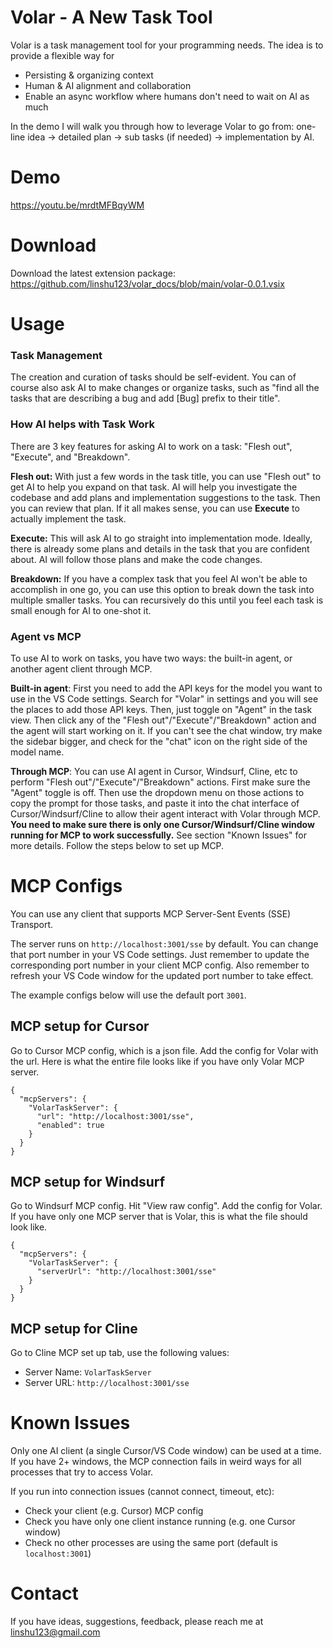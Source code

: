 # Volar - A New Task Tool
Volar is a task management tool for your programming needs. The idea is to provide a flexible way for
* Persisting & organizing context 
* Human & AI alignment and collaboration
* Enable an async workflow where humans don't need to wait on AI as much

In the demo I will walk you through how to leverage Volar to go from: one-line idea -> detailed plan -> sub tasks (if needed) -> implementation by AI.

# Demo
https://youtu.be/mrdtMFBqyWM

# Download
Download the latest extension package: https://github.com/linshu123/volar_docs/blob/main/volar-0.0.1.vsix

# Usage
### Task Management
The creation and curation of tasks should be self-evident. You can of course also ask AI to make changes or organize tasks, such as "find all the tasks that are describing a bug and add [Bug] prefix to their title". 

### How AI helps with Task Work
There are 3 key features for asking AI to work on a task: "Flesh out", "Execute", and "Breakdown".

**Flesh out:** With just a few words in the task title, you can use "Flesh out" to get AI to help you expand on that task. AI will help you investigate the codebase and add plans and implementation suggestions to the task. Then you can review that plan. If it all makes sense, you can use **Execute** to actually implement the task.

**Execute:** This will ask AI to go straight into implementation mode. Ideally, there is already some plans and details in the task that you are confident about. AI will follow those plans and make the code changes.

**Breakdown:** If you have a complex task that you feel AI won't be able to accomplish in one go, you can use this option to break down the task into multiple smaller tasks. You can recursively do this until you feel each task is small enough for AI to one-shot it.

### Agent vs MCP
To use AI to work on tasks, you have two ways: the built-in agent, or another agent client through MCP.

**Built-in agent**: First you need to add the API keys for the model you want to use in the VS Code settings. Search for "Volar" in settings and you will see the places to add those API keys. Then, just toggle on "Agent" in the task view. Then click any of the "Flesh out"/"Execute"/"Breakdown" action and the agent will start working on it. If you can't see the chat window, try make the sidebar bigger, and check for the "chat" icon on the right side of the model name.

**Through MCP**: You can use AI agent in Cursor, Windsurf, Cline, etc to perform "Flesh out"/"Execute"/"Breakdown" actions. First make sure the "Agent" toggle is off. Then use the dropdown menu on those actions to copy the prompt for those tasks, and paste it into the chat interface of Cursor/Windsurf/Cline to allow their agent interact with Volar through MCP. **You need to make sure there is only one Cursor/Windsurf/Cline window running for MCP to work successfully.** See section "Known Issues" for more details. Follow the steps below to set up MCP.


# MCP Configs
You can use any client that supports MCP Server-Sent Events (SSE) Transport.

The server runs on `http://localhost:3001/sse` by default. You can change that port number in your VS Code settings. Just remember to update the corresponding port number in your client MCP config. Also remember to refresh your VS Code window for the updated port number to take effect.

The example configs below will use the default port `3001`.

## MCP setup for Cursor
Go to Cursor MCP config, which is a json file. Add the config for Volar with the url. Here is what the entire file looks like if you have only Volar MCP server.
```
{
  "mcpServers": {
    "VolarTaskServer": {
      "url": "http://localhost:3001/sse",
      "enabled": true
    }
  }
}
```

## MCP setup for Windsurf
Go to Windsurf MCP config. Hit "View raw config". Add the config for Volar. If you have only one MCP server that is Volar, this is what the file should look like.
```
{
  "mcpServers": {
    "VolarTaskServer": {
      "serverUrl": "http://localhost:3001/sse"
    }
  }
}
```

## MCP setup for Cline
Go to Cline MCP set up tab, use the following values:

* Server Name: `VolarTaskServer`
* Server URL: `http://localhost:3001/sse`

# Known Issues
Only one AI client (a single Cursor/VS Code window) can be used at a time. If you have 2+ windows, the MCP connection fails in weird ways for all processes that try to access Volar. 

If you run into connection issues (cannot connect, timeout, etc):
* Check your client (e.g. Cursor) MCP config
* Check you have only one client instance running (e.g. one Cursor window)
* Check no other processes are using the same port (default is `localhost:3001`)

# Contact
If you have ideas, suggestions, feedback, please reach me at linshu123@gmail.com

